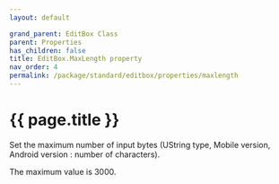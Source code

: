 ```yaml
---
layout: default

grand_parent: EditBox Class
parent: Properties
has_children: false
title: EditBox.MaxLength property
nav_order: 4
permalink: /package/standard/editbox/properties/maxlength
---
```

# {{ page.title }}


Set the maximum number of input bytes (UString type, Mobile version, Android version : number of characters).

The maximum value is 3000.


